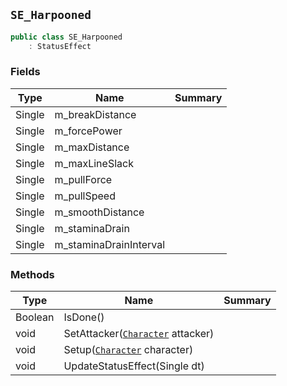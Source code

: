 ## `SE_Harpooned`

```csharp
public class SE_Harpooned
    : StatusEffect

```

### Fields

| Type | Name | Summary | 
| --- | --- | --- | 
| Single | m_breakDistance |  | 
| Single | m_forcePower |  | 
| Single | m_maxDistance |  | 
| Single | m_maxLineSlack |  | 
| Single | m_pullForce |  | 
| Single | m_pullSpeed |  | 
| Single | m_smoothDistance |  | 
| Single | m_staminaDrain |  | 
| Single | m_staminaDrainInterval |  | 


### Methods

| Type | Name | Summary | 
| --- | --- | --- | 
| Boolean | IsDone() |  | 
| void | SetAttacker([`Character`](./Character.md) attacker) |  | 
| void | Setup([`Character`](./Character.md) character) |  | 
| void | UpdateStatusEffect(Single dt) |  | 


